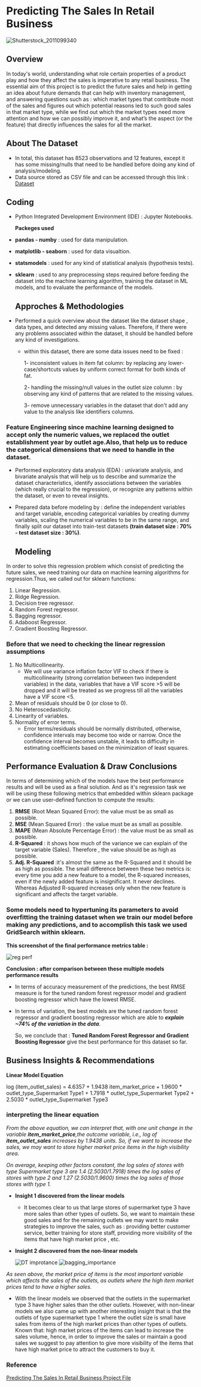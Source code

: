# Predicting The Sales In Retail Business 

![Shutterstock_2011099340](https://github.com/hayasalman/Supermarkets-Sales-Predictions-Regression/assets/71796909/eb33196a-bce0-4ede-9573-68a22bf1657f)

## Overview 

In today's world, understanding what role certain properties of a product play and how they affect the sales is imperative to any retail business. The essential aim of this project is to predict the future sales and help in getting an idea about future demands that can help with inventory management, and answering questions such as : which market types that contribute most of the sales and figures out which  potential reasons led to such good sales in that market type, while we find out which the market types need more attention and how we can possibly improve it, and what’s the aspect (or the feature) that directly influences the sales for all the market.

## About The Dataset

- In total, this dataset has 8523 observations and 12 features, except it has some missing/nulls that need to be handled before doing any kind of analysis/modeling.
- Data source stored as CSV file and can be accessed through this link : [Dataset](https://github.com/hayasalman/Supermarkets-Sales-Predictions-Regression/blob/main/SupermarketSalesData.csv)

## Coding
-  Python Integrated Development Environment (IDE) : Jupyter Notebooks.

   **Packeges used** 
  * **pandas - numby** : used for data manipulation.
  * **matplotlib - seaborn** : used for data visualtion.
  * **statsmodels** : used for any kind of statistical analysis (hypothesis tests).
  * **sklearn** : used to any preprocessing steps required before feeding the dataset into the machine learning algorithm,
    training the dataset in ML models, and to evaluate the performance of the models.

    ## Approches & Methodologies
    
-  Performed a quick overview about the dataset like the dataset shape , data types, and detected any missing values. Therefore, if there were any problems associated within the dataset, it should be handled before any kind of investigations.

   * within this dataset, there are some data issues need to be fixed :

     1- inconsistent values in item fat column: by replacing any lower-case/shortcuts values by uniform correct format for both kinds of fat.

     2- handling the missing/null values in the outlet size column : by observing any kind of patterns that are related to the missing values.

     3- remove unnecessary variables in the dataset that don't add any value to the analysis like identifiers columns.

### **Feature Engineering** since machine learning designed to accept only the numeric values, we replaced the outlet establishment year by outlet age.Also, that help us to reduce the categorical dimensions that we need to handle in the dataset.

- Performed exploratory data analysis (EDA) : univariate analysis, and bivariate analysis that will help us to describe and summarize the dataset characteristics, identify associations between 
  the variables (which really crucial to the regression), or recognize any patterns within the dataset, or even to reveal insights.
- Prepared data before modeling by : define the independent variables and target variable, encoding categorical variables by creating dummy variables, scaling the numerical variables
  to be in the same range, and finally split our dataset into train-test datasets
  **(train dataset size : 70% - test dataset size : 30%)**.

  ## Modeling
  
In order to solve this regression problem which consist of predicting the future sales, we need training our data on machine learning 
algorithms for regression.Thus, we called out for sklearn functions: 
  
  1. Linear Regression.
  2. Ridge Regression.
  3. Decision tree regressor.
  4. Random Forest regressor.
  5. Bagging regressor.
  6. Adaboost Regressor.
  7. Gradient Boosting Regressor.

  ### **Before that we need to checking the linear regression assumptions**
  
  1. No Multicollinearity.
     - We will use variance inflation factor VIF to check if there is multicollinearity (strong correlation between two independent variables) in the data,
       variables that have a VIF score >5 will be dropped and it will be treated as we progress till all the variables have a VIF score <5.
  3. Mean of residuals should be 0 (or close to 0).
  4. No Heteroscedasticity.
  5. Linearity of variables.
  6. Normality of error terms.
     - Error terms/residuals should be normally distributed, otherwise, confidence intervals may become too wide or narrow. Once the confidence interval becomes unstable, it leads to
       difficulty in estimating coefficients based on the minimization of least squares.

## Performance Evaluation & Draw Conclusions

In terms of determining which of the models have the best performance results and will be used as a final solution.
And as it's regression task we will be using these following metrics that embedded within sklearn package or we can use user-defined function to compute the results:

1. **RMSE** (Root Mean Squared Error): the value must be as small as possible.
2. **MSE** (Mean Squared Error) : the value must be as small as possible.
3. **MAPE** (Mean Absolute Percentage Error) : the value must be as small as possible.
4. **R-Squared** : it shows how much of the variance we can explain of the target variable (Sales). Therefore , the value should be as high as possible.
5. **Adj. R-Squared** :it's almost the same as the R-Squared and it should be as high as possible. The small difference between these two metrics is: every time you add a new feature to a model, the R-squared increases, even if the newly added feature is insignificant. It never declines. Whereas Adjusted R-squared increases only when the new feature is significant and affects the target variable.

### **Some models need to hypertuning its parameters to avoid overfitting the training dataset when we train our model before making any predictions, and to accomplish this task we used GridSearch within sklearn.**

   **This screenshot of the final performance metrics table :**
   
   ![reg perf](https://github.com/hayasalman/Supermarkets-Sales-Predictions-Regression/assets/71796909/0b8d5153-1fb3-4b08-92a2-36f5c4389f79)

   **Conclusion : after comparison between these multiple models performance results** 

   - In terms of accuracy measurement of the predictions, the best RMSE measure is for the tuned random forest regressor model
   and gradient boosting regressor which have the lowest RMSE.
   - In terms of variation, the best models are the tuned random forest regressor and gradient boosting regressor which are able
     to ***explain ~74% of the variation in the data***.

     So, we conclude that : **Tuned Random Forest Regressor and Gradient Boosting Regressor** give the best performance for this dataset so far.
 
   ##  Business Insights & Recommendations 

  **Linear Model Equation**
  
  log (item_outlet_sales) = 4.6357 + 1.9438 item_market_price + 1.9600 * outlet_type_Supermarket Type1 + 1.7918 * outlet_type_Supermarket Type2 + 2.5030 * outlet_type_Supermarket Type3

  ### **interpreting the linear equation**

  *From the above equation, we can interpret that, with one unit change in the variable **item_market_price**,the outcome variable, i.e., log of **item_outlet_sales** 
  increases by 1.9438 units. So, if we want to increase the sales, we may want to store higher market price items in the high visibility area.*
  
  *On average, keeping other factors constant, the log sales of stores with type Supermarket type 3 are 1.4 (2.5030/1.7918) times the log sales of stores with type 2 and 1.27 (2.5030/1.9600) 
   times the log sales of those stores with type 1.*
  
  - **Insight 1 discovered from the linear models**
    
     - It becomes clear to us that large stores of supermarket type 3 have more sales than other types of outlets.
       So, we want to maintain these good sales and for the remaining outlets we may want to make strategies to improve the sales, such as : providing better
       customer service, better training for store staff, providing more visibility of the items that have high market price , etc.

- **Insight 2 discovered from the non-linear models**
  
  ![DT improtance](https://github.com/hayasalman/Supermarkets-Sales-Predictions-Regression/assets/71796909/3ea93f38-6786-463f-85ee-b64ed662c3c1) ![bagging_importance](https://github.com/hayasalman/Supermarkets-Sales-Predictions-Regression/assets/71796909/2d74904c-e4fe-43a0-b569-7e2407eeaa3b)

*As seen above, the market price of items is the most important variable which affects the sales of the outlets, as outlets where the high item market prices tend to have a higher sales.*
  
- With the linear models we observed that the outlets in the supermarket type 3 have higher sales than the other outlets. However, with non-linear models we also came up with another interesting insight that is that the outlets of type supermarket type 1 where the outlet size is small have sales from items of the high market prices than other types of outlets. Known that: high market prices of the items can lead to increase the sales volume, hence, in order to improve the sales or maintain a good sales we suggest to pay attention to give more visibility of the items that have high market price to attract the customers to buy it.


### **Reference**
[Predicting The Sales In Retail Business Project File](https://github.com/hayasalman/Supermarkets-Sales-Predictions-Regression/blob/main/Supermarkets%20Sales%20Predictions%20.ipynb)
  
   

   


    

